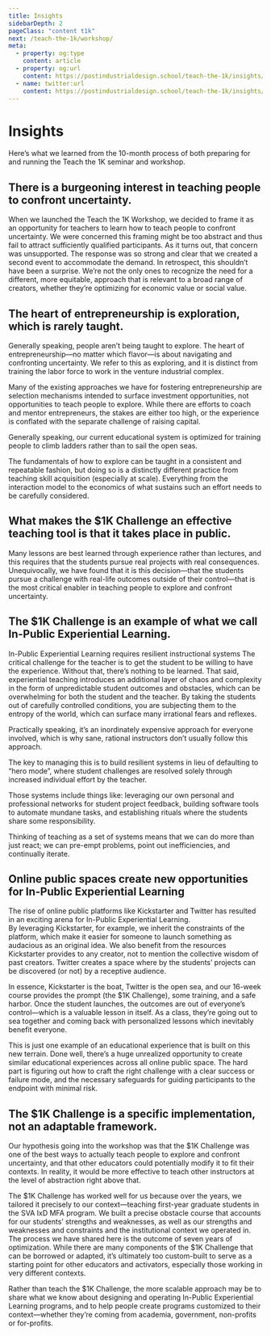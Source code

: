 ```yaml
---
title: Insights
sidebarDepth: 2
pageClass: "content t1k"
next: /teach-the-1k/workshop/
meta:
  - property: og:type
    content: article  
  - property: og:url
    content: https://postindustrialdesign.school/teach-the-1k/insights/
  - name: twitter:url
    content: https://postindustrialdesign.school/teach-the-1k/insights/
---
```


# Insights

Here’s what we learned from the 10-month process of both preparing for and running the Teach the 1K seminar and workshop.

## There is a burgeoning interest in teaching people to confront uncertainty.

When we launched the Teach the 1K Workshop, we decided to frame it as an opportunity for teachers to learn how to teach people to confront uncertainty.  We were concerned this framing might be too abstract and thus fail to attract sufficiently qualified participants.  As it turns out, that concern was unsupported.  The response was so strong and clear that we created a second event to accommodate the demand.
In retrospect, this shouldn’t have been a surprise.  We’re not the only ones to recognize the need for a different, more equitable, approach that is relevant to a broad range of creators, whether they’re optimizing for economic value or social value.

## The heart of entrepreneurship is exploration, which is rarely taught.

Generally speaking, people aren’t being taught to explore.
The heart of entrepreneurship—no matter which flavor—is about navigating and confronting uncertainty.  We refer to this as exploring, and it is distinct from training the labor force to work in the venture industrial complex.

Many of the existing approaches we have for fostering entrepreneurship are selection mechanisms intended to surface investment opportunities, not opportunities to teach people to explore. While there are efforts to coach and mentor entrepreneurs, the stakes are either too high, or the experience is conflated with the separate challenge of raising capital.

Generally speaking, our current educational system is optimized for training people to climb ladders rather than to sail the open seas.

The fundamentals of how to explore can be taught in a consistent and repeatable fashion, but doing so is a distinctly different practice from teaching skill acquisition (especially at scale). Everything from the interaction model to the economics of what sustains such an effort needs to be carefully considered.

## What makes the $1K Challenge an effective teaching tool is that it takes place in public.

Many lessons are best learned through experience rather than lectures, and this requires that the students pursue real projects with real consequences.
Unequivocally, we have found that it is this decision—that the students pursue a challenge with real-life outcomes outside of their control—that is the most critical enabler in teaching people to explore and confront uncertainty.  

## The $1K Challenge is an example of what we call In-Public Experiential Learning.

In-Public Experiential Learning requires resilient instructional systems
The critical challenge for the teacher is to get the student to be willing to have the experience.  Without that, there’s nothing to be learned.
That said, experiential teaching introduces an additional layer of chaos and complexity in the form of unpredictable student outcomes and obstacles, which can be overwhelming for both the student and the teacher.  By taking the students out of carefully controlled conditions, you are subjecting them to the entropy of the world, which can surface many irrational fears and reflexes.

Practically speaking, it’s an inordinately expensive approach for everyone involved, which is why sane, rational instructors don’t usually follow this approach.

The key to managing this is to build resilient systems in lieu of defaulting to “hero mode”, where student challenges are resolved solely through increased individual effort by the teacher.

Those systems include things like: leveraging our own personal and professional networks for student project feedback, building software tools to automate mundane tasks, and establishing rituals where the students share some responsibility.

Thinking of teaching as a set of systems means that we can do more than just react; we can pre-empt problems, point out inefficiencies, and continually iterate.

## Online public spaces create new opportunities for In-Public Experiential Learning

The rise of online public platforms like Kickstarter and Twitter has resulted in an exciting arena for In-Public Experiential Learning.  
By leveraging Kickstarter, for example, we inherit the constraints of the platform, which make it easier for someone to launch something as audacious as an original idea. We also benefit from the resources Kickstarter provides to any creator, not to mention the collective wisdom of past creators.  Twitter creates a space where by the students’ projects can be discovered (or not) by a receptive audience.  

In essence, Kickstarter is the boat, Twitter is the open sea, and our 16-week course provides the prompt (the $1K Challenge), some training, and a safe harbor.  Once the student launches, the outcomes are out of everyone’s control—which is a valuable lesson in itself.  As a class, they’re going out to sea together and coming back with personalized lessons which inevitably benefit everyone.

This is just one example of an educational experience that is built on this new terrain.  Done well, there’s a huge unrealized opportunity to create similar educational experiences across all online public space. The hard part is figuring out how to craft the right challenge with a clear success or failure mode, and the necessary safeguards for guiding participants to the endpoint with minimal risk.

## The $1K Challenge is a specific implementation, not an adaptable framework.

Our hypothesis going into the workshop was that the $1K Challenge was one of the best ways to actually teach people to explore and confront uncertainty, and that other educators could potentially modify it to fit their contexts.
In reality, it would be more effective to teach other instructors at the level of abstraction right above that.

The $1K Challenge has worked well for us because over the years, we tailored it precisely to our context—teaching first-year graduate students in the SVA IxD MFA program. We built a precise obstacle course that accounts for our students’ strengths and weaknesses, as well as our strengths and weaknesses and constraints and the institutional context we operated in. The process we have shared here is the outcome of seven years of optimization.
While there are many components of the $1K Challenge that can be borrowed or adapted, it’s ultimately too custom-built to serve as a starting point for other educators and activators, especially those working in very different contexts.

Rather than teach the $1K Challenge, the more scalable approach may be to share what we know about designing and operating In-Public Experiential Learning programs, and to help people create programs customized to their context—whether they’re coming from academia, government, non-profits or for-profits.
